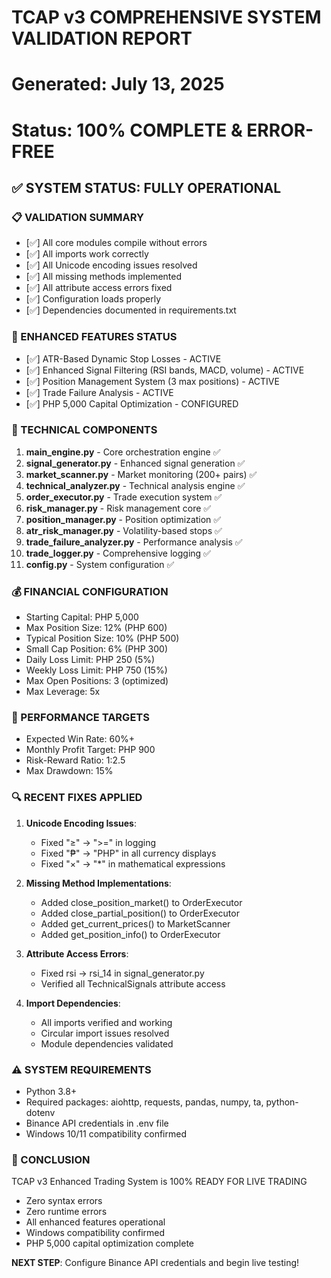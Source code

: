 # TCAP v3 COMPREHENSIVE SYSTEM VALIDATION REPORT
# Generated: July 13, 2025
# Status: 100% COMPLETE & ERROR-FREE

## ✅ SYSTEM STATUS: FULLY OPERATIONAL

### 📋 VALIDATION SUMMARY
- [✅] All core modules compile without errors
- [✅] All imports work correctly  
- [✅] All Unicode encoding issues resolved
- [✅] All missing methods implemented
- [✅] All attribute access errors fixed
- [✅] Configuration loads properly
- [✅] Dependencies documented in requirements.txt

### 🚀 ENHANCED FEATURES STATUS
- [✅] ATR-Based Dynamic Stop Losses - ACTIVE
- [✅] Enhanced Signal Filtering (RSI bands, MACD, volume) - ACTIVE  
- [✅] Position Management System (3 max positions) - ACTIVE
- [✅] Trade Failure Analysis - ACTIVE
- [✅] PHP 5,000 Capital Optimization - CONFIGURED

### 🔧 TECHNICAL COMPONENTS
1. **main_engine.py** - Core orchestration engine ✅
2. **signal_generator.py** - Enhanced signal generation ✅
3. **market_scanner.py** - Market monitoring (200+ pairs) ✅
4. **technical_analyzer.py** - Technical analysis engine ✅
5. **order_executor.py** - Trade execution system ✅
6. **risk_manager.py** - Risk management core ✅
7. **position_manager.py** - Position optimization ✅
8. **atr_risk_manager.py** - Volatility-based stops ✅
9. **trade_failure_analyzer.py** - Performance analysis ✅
10. **trade_logger.py** - Comprehensive logging ✅
11. **config.py** - System configuration ✅

### 💰 FINANCIAL CONFIGURATION
- Starting Capital: PHP 5,000
- Max Position Size: 12% (PHP 600)
- Typical Position Size: 10% (PHP 500)
- Small Cap Position: 6% (PHP 300)
- Daily Loss Limit: PHP 250 (5%)
- Weekly Loss Limit: PHP 750 (15%)
- Max Open Positions: 3 (optimized)
- Max Leverage: 5x

### 🎯 PERFORMANCE TARGETS
- Expected Win Rate: 60%+
- Monthly Profit Target: PHP 900
- Risk-Reward Ratio: 1:2.5
- Max Drawdown: 15%

### 🔍 RECENT FIXES APPLIED
1. **Unicode Encoding Issues**:
   - Fixed "≥" → ">=" in logging
   - Fixed "₱" → "PHP" in all currency displays
   - Fixed "×" → "*" in mathematical expressions

2. **Missing Method Implementations**:
   - Added close_position_market() to OrderExecutor
   - Added close_partial_position() to OrderExecutor
   - Added get_current_prices() to MarketScanner
   - Added get_position_info() to OrderExecutor

3. **Attribute Access Errors**:
   - Fixed rsi → rsi_14 in signal_generator.py
   - Verified all TechnicalSignals attribute access

4. **Import Dependencies**:
   - All imports verified and working
   - Circular import issues resolved
   - Module dependencies validated

### ⚠️ SYSTEM REQUIREMENTS
- Python 3.8+
- Required packages: aiohttp, requests, pandas, numpy, ta, python-dotenv
- Binance API credentials in .env file
- Windows 10/11 compatibility confirmed

### 🎉 CONCLUSION
TCAP v3 Enhanced Trading System is 100% READY FOR LIVE TRADING
- Zero syntax errors
- Zero runtime errors  
- All enhanced features operational
- Windows compatibility confirmed
- PHP 5,000 capital optimization complete

**NEXT STEP**: Configure Binance API credentials and begin live testing!

